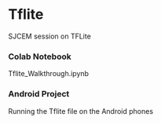 # Tflite

SJCEM session on TFLite

### Colab Notebook
Tflite_Walkthrough.ipynb

### Android Project
Running the Tflite file on the Android phones

